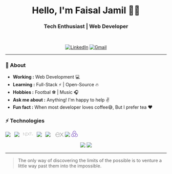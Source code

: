<h1 align="center"> Hello, I'm Faisal Jamil 👨‍💻 </h1>

<h3 align="center">  Tech Enthusiast | Web Developer </h3> <br>

<p align="center"> 
<a href="https://www.linkedin.com/in/faisaljamil25/"><img alt="LinkedIn" src="https://img.shields.io/badge/Linkedin-%230077B5?style=for-the-badge&logo=Linkedin&logoColor=white&&link=https://www.linkedin.com/in/faisaljamil25/"></a>
<a href="mailto:faisaljamilcs@gmail.com"><img alt="Gmail" src="https://img.shields.io/badge/-Gmail-c14438?style=for-the-badge&logo=Gmail&logoColor=white&link=mailto:faisaljamilcs@gmail.com"></a>
</p>

---------------------------------------------------------------------------------------------------------------------------------------------------------------------------------

### 🤔 About

-  **Working :**  Web Development :computer:
-  **Learning :** Full-Stack :zap: | Open-Source :fire:	
-  **Hobbies :** Footbal :soccer: | Music :headphones:
-  **Ask me about :** Anything! I'm happy to help :v:
-  **Fun fact :** When most developer loves coffee:sweat_smile:, But I prefer tea :heart: 


### ⚡ Technologies

<p>

<img width="4%" src="https://www.vectorlogo.zone/logos/reactjs/reactjs-icon.svg">&nbsp;&nbsp;
<img width="4%" src="https://www.vectorlogo.zone/logos/nodejs/nodejs-icon.svg">&nbsp;&nbsp;
<img width="6%" src="https://raw.githubusercontent.com/faisaljamil25/faisaljamil25/065197662fb615d498e8a12d2ae91475d936cf06/icons/nextjs.svg">&nbsp;&nbsp;
<img width="4%" src="https://www.svgrepo.com/show/303206/javascript-logo.svg">&nbsp;&nbsp;
<img width="4%" src="https://www.vectorlogo.zone/logos/typescriptlang/typescriptlang-icon.svg">&nbsp;&nbsp;&nbsp;
<img width="5%" src="https://raw.githubusercontent.com/faisaljamil25/faisaljamil25/dacb4bfc56996fb0bffffd813e29af23b06faed2/icons/express.svg">
<img width="4%" src="https://www.vectorlogo.zone/logos/mongodb/mongodb-icon.svg">
<img width="4%" src="https://raw.githubusercontent.com/faisaljamil25/faisaljamil25/8842e812d7f7bd9a9d4a1779631df091fa55e651/icons/redux.svg">&nbsp;
<br />
</p>


<p align="center">
  <img src="https://github-readme-stats.vercel.app/api?username=faisaljamil25&count_private=true&show_icons=true" height="170px">
  <img src="https://github-readme-stats.vercel.app/api/top-langs/?username=faisaljamil25&langs_count=8&layout=compact" height="170px">
</p>

-------------------------------------------------------------------------------------------------------------------------------------------------------------------------------

> The only way of discovering the limits of the possible is to venture a little way past them into the impossible.
